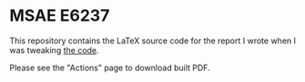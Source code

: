# MSAE E6237

This repository contains the LaTeX source code for the report I wrote when I was tweaking
[the code](https://github.com/singularitti/vcsmd).

Please see the "Actions" page to download built PDF.
